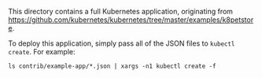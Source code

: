 This directory contains a full Kubernetes application, originating from https://github.com/kubernetes/kubernetes/tree/master/examples/k8petstore.

To deploy this application, simply pass all of the JSON files to `kubectl create`.
For example:

```
ls contrib/example-app/*.json | xargs -n1 kubectl create -f
```
